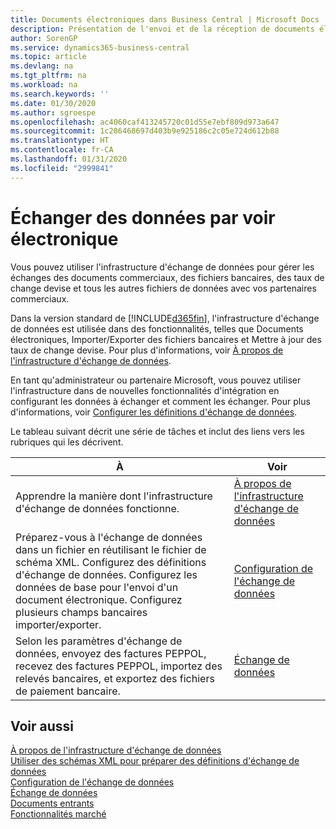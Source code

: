 ```yaml
---
title: Documents électroniques dans Business Central | Microsoft Docs
description: Présentation de l'envoi et de la réception de documents électroniques dans Business Central.
author: SorenGP
ms.service: dynamics365-business-central
ms.topic: article
ms.devlang: na
ms.tgt_pltfrm: na
ms.workload: na
ms.search.keywords: ''
ms.date: 01/30/2020
ms.author: sgroespe
ms.openlocfilehash: ac4060caf413245720c01d55e7ebf809d973a647
ms.sourcegitcommit: 1c286468697d403b9e925186c2c05e724d612b88
ms.translationtype: HT
ms.contentlocale: fr-CA
ms.lasthandoff: 01/31/2020
ms.locfileid: "2999841"
---
```

# <a name="exchanging-data-electronically"></a>Échanger des données par voir électronique
Vous pouvez utiliser l'infrastructure d'échange de données pour gérer les échanges des documents commerciaux, des fichiers bancaires, des taux de change devise et tous les autres fichiers de données avec vos partenaires commerciaux.

Dans la version standard de [!INCLUDE[d365fin](includes/d365fin_md.md)], l'infrastructure d'échange de données est utilisée dans des fonctionnalités, telles que Documents électroniques, Importer/Exporter des fichiers bancaires et Mettre à jour des taux de change devise. Pour plus d'informations, voir [À propos de l'infrastructure d'échange de données](across-about-the-data-exchange-framework.md).

En tant qu'administrateur ou partenaire Microsoft, vous pouvez utiliser l'infrastructure dans de nouvelles fonctionnalités d'intégration en configurant les données à échanger et comment les échanger. Pour plus d'informations, voir [Configurer les définitions d'échange de données](across-how-to-set-up-data-exchange-definitions.md).

Le tableau suivant décrit une série de tâches et inclut des liens vers les rubriques qui les décrivent.  

|À|Voir|  
|--------|---------|  
|Apprendre la manière dont l'infrastructure d'échange de données fonctionne.|[À propos de l'infrastructure d'échange de données](across-about-the-data-exchange-framework.md)|  
|Préparez-vous à l'échange de données dans un fichier en réutilisant le fichier de schéma XML. Configurez des définitions d'échange de données. Configurez les données de base pour l'envoi d'un document électronique. Configurez plusieurs champs bancaires importer/exporter.|[Configuration de l'échange de données](across-set-up-data-exchange.md)|  
|Selon les paramètres d'échange de données, envoyez des factures PEPPOL, recevez des factures PEPPOL, importez des relevés bancaires, et exportez des fichiers de paiement bancaire.|[Échange de données](across-exchange-data.md)|  

## <a name="see-also"></a>Voir aussi  
[À propos de l'infrastructure d'échange de données](across-about-the-data-exchange-framework.md)  
[Utiliser des schémas XML pour préparer des définitions d'échange de données](across-how-to-use-xml-schemas-to-prepare-data-exchange-definitions.md)  
[Configuration de l'échange de données](across-set-up-data-exchange.md)  
[Échange de données](across-exchange-data.md)  
[Documents entrants](across-income-documents.md)  
[Fonctionnalités marché](ui-across-business-areas.md)
